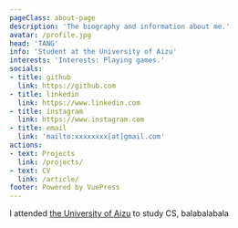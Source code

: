 ```yaml
---
pageClass: about-page
description: 'The biography and information about me.'
avatar: /profile.jpg
head: 'TANG'
info: 'Student at the University of Aizu'
interests: 'Interests: Playing games.'
socials:
- title: github
  link: https://github.com
- title: linkedin
  link: https://www.linkedin.com
- title: instagram
  link: https://www.instagram.com
- title: email
  link: 'mailto:xxxxxxxx[at]gmail.com'
actions:
- text: Projects
  link: /projects/
- text: CV
  link: /article/
footer: Powered by VuePress
---
```


<AboutCard :frontmatter="$page.frontmatter" >

I attended [the University of Aizu](https://www.u-aizu.ac.jp/en/) to study CS, balabalabala

</AboutCard>

<style lang="stylus">

.theme-container.about-page .page
  background-color #e6ecf0
  min-height calc(100vh)
  
  .last-updated
    display none

</style>